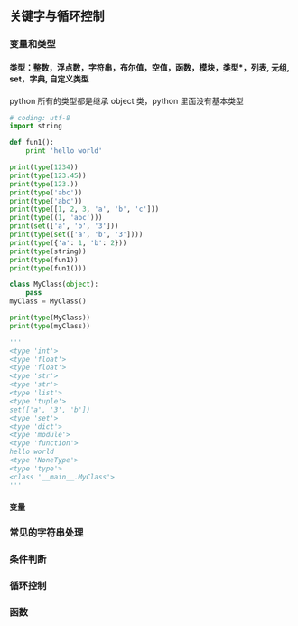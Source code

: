 ## 关键字与循环控制
### 变量和类型
#### 类型：整数，浮点数，字符串，布尔值，空值，函数，模块，类型*，列表, 元组, set，字典, 自定义类型
python 所有的类型都是继承 object 类，python 里面没有基本类型
```python
# coding: utf-8
import string

def fun1():
    print 'hello world'

print(type(1234))
print(type(123.45))
print(type(123.))
print(type('abc'))
print(type('abc'))
print(type([1, 2, 3, 'a', 'b', 'c']))
print(type((1, 'abc')))
print(set(['a', 'b', '3']))
print(type(set(['a', 'b', '3'])))
print(type({'a': 1, 'b': 2}))
print(type(string))
print(type(fun1))
print(type(fun1()))

class MyClass(object):
    pass
myClass = MyClass()

print(type(MyClass))
print(type(myClass))

'''
<type 'int'>
<type 'float'>
<type 'float'>
<type 'str'>
<type 'str'>
<type 'list'>
<type 'tuple'>
set(['a', '3', 'b'])
<type 'set'>
<type 'dict'>
<type 'module'>
<type 'function'>
hello world
<type 'NoneType'>
<type 'type'>
<class '__main__.MyClass'>
'''
```
#### 变量

### 常见的字符串处理
### 条件判断
### 循环控制
### 函数